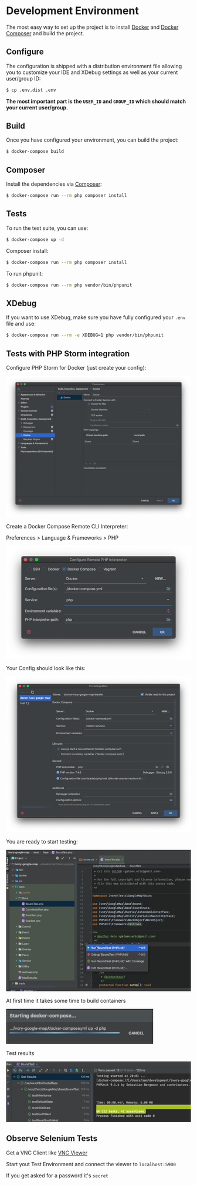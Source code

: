 # Development Environment

The most easy way to set up the project is to install [Docker](https://www.docker.com) and
[Docker Composer](https://docs.docker.com/compose/) and build the project.

## Configure

The configuration is shipped with a distribution environment file allowing you to customize your IDE and XDebug
settings as well as your current user/group ID:

``` bash
$ cp .env.dist .env
```

**The most important part is the `USER_ID` and `GROUP_ID` which should match your current user/group.**

## Build

Once you have configured your environment, you can build the project:

``` bash
$ docker-compose build
```

## Composer

Install the dependencies via [Composer](https://getcomposer.org/):

``` bash
$ docker-compose run --rm php composer install
```

## Tests

To run the test suite, you can use:

``` bash
$ docker-compose up -d
```

Composer install:

``` bash
$ docker-compose run --rm php composer install
```

To run phpunit:

``` bash
$ docker-compose run --rm php vendor/bin/phpunit
```

## XDebug

If you want to use XDebug, make sure you have fully configured your `.env` file and use:

``` bash
$ docker-compose run --rm -e XDEBUG=1 php vendor/bin/phpunit
```
## Tests with PHP Storm integration

Configure PHP Storm for Docker (just create your config):

![alt text](./docker/docker-config.png)


Create a Docker Compose Remote CLI Interpreter:

Preferences > Language & Frameworks > PHP 

![alt text](./docker/remote-php-interpreter.png)


Your Config should look like this:

![alt text](./docker/cli-interpreter.png)


You are ready to start testing:

![alt text](./docker/start-test.png)


At first time it takes some time to build containers

![alt text](./docker/first-docker-compose.png)


Test results

![alt text](./docker/test-result.png)


## Observe Selenium Tests

Get a VNC Client like [VNC Viewer](https://www.realvnc.com/de/connect/download/viewer/)

Start yout Test Environment and connect the viewer to `localhost:5900`

If you get asked for a password it's `secret`